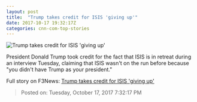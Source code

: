 ```yaml
---
layout: post
title:  "Trump takes credit for ISIS 'giving up'"
date: 2017-10-17 19:32:17Z
categories: cnn-com-top-stories
---
```


![Trump takes credit for ISIS 'giving up'](http://cdn.cnn.com/cnnnext/dam/assets/171017141912-raqqa-gabriel-chaim-1-super-tease.jpg)

President Donald Trump took credit for the fact that ISIS is in retreat during an interview Tuesday, claiming that ISIS wasn't on the run before because "you didn't have Trump as your president."


Full story on F3News: [Trump takes credit for ISIS 'giving up'](http://www.f3nws.com/n/DQtjVB)

> Posted on: Tuesday, October 17, 2017 7:32:17 PM

